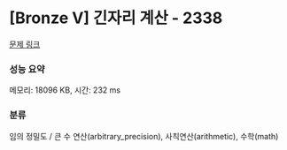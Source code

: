 # [Bronze V] 긴자리 계산 - 2338 

[문제 링크](https://www.acmicpc.net/problem/2338) 

### 성능 요약

메모리: 18096 KB, 시간: 232 ms

### 분류

임의 정밀도 / 큰 수 연산(arbitrary_precision), 사칙연산(arithmetic), 수학(math)

